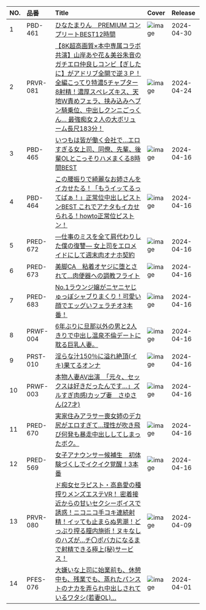 |NO.|品番|Title|Cover|Release|
|:---|:---|:---|:---|:---|
1|PBD-461|[ひなたまりん　PREMIUM コンプリートBEST12時間](https://www.avmoive.top/index.php/archives/53251/)|![image](https://cdn.up-timely.com/image/8/content/73343/TEjXNpYydoWPzb86LIYUoZUN3xZH9eyeWVsFNdWT.jpg)|2024-04-30
2|PRVR-081|[【8K超高画質×本中専属コラボ共演】山岸あや花＆美谷朱音のガチエロ仲良しコンビ【ぎしたに】がアドリブ全開で逆３Ｐ！ 全編こってり特濃5チャプター8射精！濃厚スぺレズキス、天地Ｗ責めフェラ、挟み込みヘブン騎乗位、中出しクンニごっくん… 最強痴女２人の大ボリューム長尺183分！](https://www.avmoive.top/index.php/archives/53252/)|![image](https://cdn.up-timely.com/image/8/content/73344/YmjBdR3K7cXRtPV7ZXNrmdTo90Bl56DsIoMZVkqX.jpg)|2024-04-24
3|PBD-465|[いつもは皆が働く会社で…エロすぎる女上司、同僚、先輩、後輩OLとこっそりハメまくる8時間BEST](https://www.avmoive.top/index.php/archives/53262/)|![image](https://cdn.up-timely.com/image/8/content/73221/j75Pzm2zQtNWpCNJN1Hd9UDMSNXYLzJEvQfqts0K.jpg)|2024-04-16
4|PBD-464|[この腰振りで綺麗なお姉さんをイカせたる！「もうイッてるってばぁ！」正常位中出しピストンBEST これでアナタもイカせられる！howto正常位ピストン！](https://www.avmoive.top/index.php/archives/53261/)|![image](https://cdn.up-timely.com/image/8/content/73216/pBhDzfQX27fq0BG2TbhkgJb7PH9hDahf7xD2EFca.jpg)|2024-04-16
5|PRED-672|[―仕事のミスを全て肩代わりした僕の復讐― 女上司をエロメイドにして週末肉オナホ契約](https://www.avmoive.top/index.php/archives/53260/)|![image](https://cdn.up-timely.com/image/8/content/73213/n5zvv27WT7gkhemyI6l96zgJINOJW4DhYLpUGD4X.jpg)|2024-04-16
6|PRED-673|[美脚CA　粘着オヤジに堕とされて…肉便器への調教フライト](https://www.avmoive.top/index.php/archives/53259/)|![image](https://cdn.up-timely.com/image/8/content/73218/g83igkFVWUaOJTVOtSHFV1xfYBn9n1Jo369kzGvM.jpg)|2024-04-16
7|PRED-683|[No.1ラウンジ嬢がニヤニヤじゅっぼシャブりまくり！可愛い顔でエッグいフェラチオ3本番！](https://www.avmoive.top/index.php/archives/53258/)|![image](https://cdn.up-timely.com/image/8/content/73215/ySTP85ZJPdazO6VK3DUJQTTwLrfeI1mn4hrUmaWh.jpg)|2024-04-16
8|PRWF-004|[6年ぶりに旦那以外の男と2人きりで中出し温泉不倫デートに耽る巨乳人妻。](https://www.avmoive.top/index.php/archives/53257/)|![image](https://cdn.up-timely.com/image/8/content/73214/R5QIHn82w6RxFKC9I5oXEyFNssxHTqtM2CY9PF84.jpg)|2024-04-16
9|PRST-010|[淫らな汁150％に溢れ絶頂(イキ)果てるオンナ](https://www.avmoive.top/index.php/archives/53256/)|![image](https://cdn.up-timely.com/image/8/content/73219/TxETKyVDoyx5l7pynSRIyAknuampBp6nJFHz9qDo.jpg)|2024-04-16
10|PRWF-003|[本物人妻AV出演　「元々、セックスは好きだったんです…」ズルすぎ肉感Iカップ妻　さゆさん(27才)](https://www.avmoive.top/index.php/archives/53255/)|![image](https://cdn.up-timely.com/image/8/content/73212/chNfCDQpECuRvhRztXIpZE4280ouFL81sGK04U8d.jpg)|2024-04-16
11|PRED-670|[実家住みアラサー喪女姉のデカ尻がエロすぎて…理性が吹き飛び何発も暴走中出ししてしまったボク。](https://www.avmoive.top/index.php/archives/53254/)|![image](https://cdn.up-timely.com/image/8/content/73220/HtkiLPOxIuaOMUu7DrXPm4PxUn8OohsxWeTNW0Pq.jpg)|2024-04-16
12|PRED-569|[女子アナウンサー候補生　初体験づくしでイクイク覚醒！3本番](https://www.avmoive.top/index.php/archives/53253/)|![image](https://cdn.up-timely.com/image/8/content/73211/zK7gZP7bSp3jRrlZSN8cCQ5hKKwbAxE6Vtje37Yl.jpg)|2024-04-16
13|PRVR-080|[ド痴女セラピスト・高島愛の種搾りメンズエステVR！ 密着接近からの甘いセクシーボイスで誘惑！ニコニコ手コキ連続射精！イッても止まらぬ男潮！どっぷり搾る膣内施術！ヌキなしのハズが…チ〇ポバカになるまで射精できる極上(秘)サービス！](https://www.avmoive.top/index.php/archives/53263/)|![image](https://cdn.up-timely.com/image/8/content/73134/pbV7C4EZNabKsmz0PVg2hISKvb0tfGWJNN4I4PfY.jpg)|2024-04-09
14|PFES-076|[大嫌いな上司に始業前も、休憩中も、残業でも、蒸れたパンストのナカを弄られ中出しされているワタシ(若妻OL)…](https://www.avmoive.top/index.php/archives/53264/)|![image](https://cdn.up-timely.com/image/8/content/72078/azw8NeBdBH4CsvTcIL8CjXPiV4wYB8d18q2itWEh.jpg)|2024-04-01